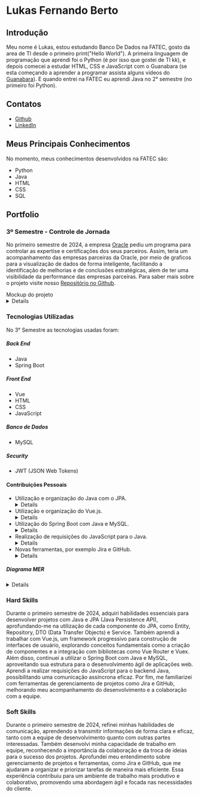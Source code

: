 # Lukas Fernando Berto

## Introdução
Meu nome é Lukas, estou estudando Banco De Dados na FATEC, gosto da area de TI desde o primeiro print("Hello World"). A primeira linguagem de programação que aprendi foi o Python (é por isso que gostei de TI kk), e depois comecei a estudar HTML, CSS e JavaScript com o Guanabara (se esta começando a aprender a programar assista alguns videos do [Guanabara](https://www.youtube.com/@CursoemVideo)). E quando entrei na FATEC eu aprendi Java no 2° semestre (no primeiro foi Python).

## Contatos
* [Github](https://github.com/LukasFernando)
* [LinkedIn](https://www.linkedin.com/)

## Meus Principais Conhecimentos
No momento, meus conhecimentos desenvolvidos na FATEC são:
* Python
* Java
* HTML
* CSS
* SQL

## Portfolio
### 3º Semestre - Controle de Jornada
No primeiro semestre de 2024, a empresa [Oracle](https://www.oracle.com/br/) pediu um programa para controlar as expertise e certificações dos seus parceiros. Assim, teria um acompanhamento das empresas parceiras da Oracle, por meio de graficos para a visualização de dados de forma inteligente, facilitando a identificação de melhorias e de conclusões estratégicas, alem de ter uma visibilidade da performance das empresas parceiras. Para saber mais sobre o projeto visite nosso [Repositório no Github](https://github.com/LukasFernando/FATEC-API-3_Semestre-Dragon).

<div> Mockup do projeto </div>
<details>

 

</details>

### Tecnologias Utilizadas
No 3° Semestre as tecnologias usadas foram: 
##### **Back End**
  * Java
  * Spring Boot
##### **Front End** 
  * Vue
  * HTML
  * CSS
  * JavaScript
##### **Banco de Dados** 
  * MySQL
##### **Security**
  * JWT (JSON Web Tokens)
    
#### Contribuições Pessoais
* Utilização e organização do Java com o JPA. <details> Durante o primeiro semestre de 2024, adquiri habilidades essenciais para desenvolver projetos com Java e JPA (Java Persistence API). Aprofundei-me na utilização de cada componente do JPA, incluindo Entity, Repository, DTO (Data Transfer Objects) e Service, além de aprender a estruturar minhas pastas de forma eficiente. Essa organização contribuiu significativamente para a clareza e manutenção do código, facilitando a implementação e evolução do projeto ao longo do tempo. </details>
* Utilização e organização do Vue.js. <details> Durante o primeiro semestre de 2024, aprendi a trabalhar com Vue.js, um framework progressivo para construção de interfaces de usuário. Explorei conceitos fundamentais como por exemplo os componentes, o que me permitiu criar aplicações dinâmicas e responsivas. A estrutura de componentes do Vue facilitou a reutilização de código e a organização do projeto, enquanto a integração com bibliotecas como Vue Router e Vuex ampliou minha compreensão sobre gerenciamento de estado e navegação. Essa experiência me capacitou a desenvolver interfaces de usuário mais interativas e eficientes, melhorando significativamente a experiência do usuário. </details>
* Utilização do Spring Boot com Java e MySQL. <details> No segundo primeiro semestre de 2024, explorei as funcionalidades do Spring Boot em conjunto com Java e MySQL. O Spring Boot oferece uma estrutura poderosa para o desenvolvimento rápido de aplicações, facilitando a configuração e o gerenciamento de dependências. Com o suporte integrado ao MySQL, pude desenvolver aplicações web de forma ágil e eficaz, aproveitando as vantagens do ecossistema Spring para criar sistemas escaláveis e de alta qualidade. </details>
* Realização de requisições do JavaScript para o Java. <details> Durante o primeiro semestre de 2024, adquiri conhecimentos sobre como realizar requisições do JavaScript para o backend Java. Essa habilidade é essencial para o desenvolvimento de aplicações web interativas e dinâmicas, permitindo a comunicação assíncrona entre o frontend e o backend. Por meio do Spring Boot, pude implementar funcionalidades que respondem de forma rápida e eficiente às solicitações dos usuários, proporcionando uma experiência fluida e responsiva. </details>
* Novas ferramentas, por exemplo Jira e GitHub. <details> Durante o primeiro semestre de 2024, explorei e me familiarizei com diversas ferramentas que se tornaram essenciais para o meu trabalho como Desenvolvedor. Aprofundei meu conhecimento no GitHub, utilizando para acompanhar o desenvolvimento das outras pessoas e evitando conflitos de versões do projeto por meio da comunicação com a equipe de desenvolvimento de maneira mais eficaz. </details>

##### Diagrama MER 
<details>

![image](https://github.com/dragonfatec/Projeto-web/assets/107444159/63630370-4875-4d81-932c-e9126994a1b0)

</details>

### Hard Skills
Durante o primeiro semestre de 2024, adquiri habilidades essenciais para desenvolver projetos com Java e JPA (Java Persistence API), aprofundando-me na utilização de cada componente do JPA, como Entity, Repository, DTO (Data Transfer Objects) e Service. Também aprendi a trabalhar com Vue.js, um framework progressivo para construção de interfaces de usuário, explorando conceitos fundamentais como a criação de componentes e a integração com bibliotecas como Vue Router e Vuex. Além disso, continuei a utilizar o Spring Boot com Java e MySQL, aproveitando sua estrutura para o desenvolvimento ágil de aplicações web. Aprendi a realizar requisições do JavaScript para o backend Java, possibilitando uma comunicação assíncrona eficaz. Por fim, me familiarizei com ferramentas de gerenciamento de projetos como Jira e GitHub, melhorando meu acompanhamento do desenvolvimento e a colaboração com a equipe.

### Soft Skills
Durante o primeiro semestre de 2024, refinei minhas habilidades de comunicação, aprendendo a transmitir informações de forma clara e eficaz, tanto com a equipe de desenvolvimento quanto com outras partes interessadas. Também desenvolvi minha capacidade de trabalho em equipe, reconhecendo a importância da colaboração e da troca de ideias para o sucesso dos projetos. Aprofundei meu entendimento sobre gerenciamento de projetos e ferramentas, como Jira e GitHub, que me ajudaram a organizar e priorizar tarefas de maneira mais eficiente. Essa experiência contribuiu para um ambiente de trabalho mais produtivo e colaborativo, promovendo uma abordagem ágil e focada nas necessidades do cliente.

